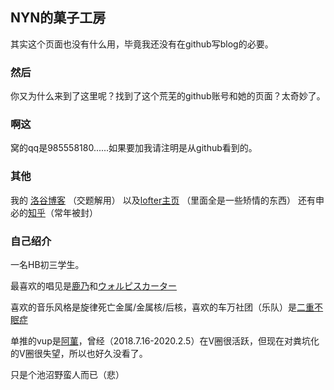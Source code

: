 ## NYN的菓子工房

其实这个页面也没有什么用，毕竟我还没有在github写blog的必要。

### 然后

你又为什么来到了这里呢？找到了这个荒芜的github账号和她的页面？太奇妙了。

### 啊这

窝的qq是985558180......如果要加我请注明是从github看到的。

### 其他

我的 [洛谷博客](https://mostima.blog.luogu.org/) （交题解用）
以及[lofter主页](https://endlia.lofter.com/) （里面全是一些矫情的东西）
还有申必的[知乎](https://zhihu.com/people/shui-yue-zi-w)（常年被封）

### 自己绍介

一名HB初三学生。

最喜欢的唱见是[鹿乃](https://space.bilibili.com/316381099/)和[ウォルピスカーター](https://music.163.com/#/artist?id=1135024)

喜欢的音乐风格是旋律死亡金属/金属核/后核，喜欢的车万社团（乐队）是[二重不眠症](https://space.bilibili.com/424164744/)

单推的vup是[阿菫](https://space.bilibili.com/98181/)，曾经（2018.7.16-2020.2.5）在V圈很活跃，但现在对粪坑化的V圈很失望，所以也好久没看了。

只是个池沼野蛮人而已（悲）

